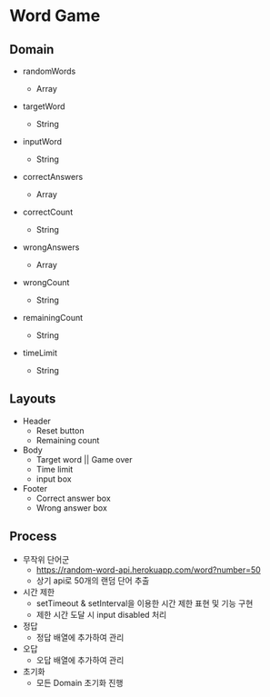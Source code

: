 # Word Game

## Domain
- randomWords
    - Array
- targetWord
    - String


- inputWord
    - String


- correctAnswers
    - Array
- correctCount
    - String
- wrongAnswers
    - Array
- wrongCount
    - String
- remainingCount
    - String


- timeLimit
    - String

## Layouts

- Header
    - Reset button
    - Remaining count
- Body
    - Target word || Game over
    - Time limit
    - input box
- Footer
    - Correct answer box
    - Wrong answer box

## Process
- 무작위 단어군
    - https://random-word-api.herokuapp.com/word?number=50
    - 상기 api로 50개의 랜덤 단어 추출
- 시간 제한
    - setTimeout & setInterval을 이용한 시간 제한 표현 및 기능 구현
    - 제한 시간 도달 시 input disabled 처리
- 정답
    - 정답 배열에 추가하여 관리
- 오답
    - 오답 배열에 추가하여 관리
- 초기화
    - 모든 Domain 초기화 진행
